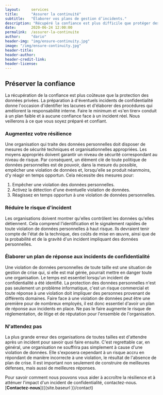 ```yaml
---
layout:     services
title:      "Assurer la continuité"
subtitle:   "Élaborer vos plans de gestion d’incidents."
description: "Récupéré la confiance est plus difficile que protéger des données. Chaque organisation doit avoir un plan en place pour gérer un éventuel incident impliquent des données privées."
date:       2020-06-24 12:00:00
permalink:  /assurer-la-continuite
author:     "dario"
header-img: "img/ensure-continuity.jpg"
image: "/img/ensure-continuity.jpg"
header-title:
header-author:
header-credit-link:
header-license:
---
```


## Préserver la confiance
La récupération de la confiance est plus coûteuse que la protection des données privées. La préparation à d'éventuels incidents de confidentialité donne l'occasion d'identifier les lacunes et d'élaborer des procédures qui améliorent la responsabilité interne. Faire le minimum et «s'en tirer» conduit à un plan faible et à aucune confiance face à un incident réel. Nous veillerons à ce que vous soyez préparé et confiant.

### Augmentez votre résilience
Une organisation qui traite des données personnelles doit disposer de mesures de sécurité techniques et organisationnelles appropriées. Les moyens appropriés doivent garantir un niveau de sécurité correspondant au niveau de risque. Par conséquent, un élément clé de toute politique de données personnelles est de pouvoir, dans la mesure du possible, empêcher une violation de données et, lorsqu'elle se produit néanmoins, d'y réagir en temps opportun. Cela nécessite des mesures pour:

1. Empêcher une violation des données personnelles.
2. Activez la détection d'une éventuelle violation de données.
3. Réagissez en temps opportun à une violation de données personnelles.


### Réduire le risque d'incident
Les organisations doivent montrer qu'elles contrôlent les données qu'elles détiennent. Cela comprend l'identification et le signalement rapides de toute violation de données personnelles à haut risque. Ils devraient tenir compte de l'état de la technique, des coûts de mise en œuvre, ainsi que de la probabilité et de la gravité d'un incident impliquant des données personnelles.

### Élaborer un plan de réponse aux incidents de confidentialité
Une violation de données personnelles de toute taille est une situation de gestion de crise qui, si elle est mal gérée, pourrait mettre en danger toute une organisation. Le temps est essentiel lorsqu'un incident de confidentialité a été identifié. La protection des données personnelles n'est pas seulement un problème informatique, c'est un risque commercial et toute réponse à une violation doit impliquer des personnes provenant de différents domaines. Faire face à une violation de données peut être une première pour de nombreux employés, il est donc essentiel d'avoir un plan de réponse aux incidents en place. Ne pas le faire augmente le risque de réglementation, de litige et de réputation pour l'ensemble de l'organisation.

### N'attendez pas
La plus grande erreur des organisations de toutes tailles est d'attendre après un incident pour savoir quoi faire ensuite. C'est regrettable car, en général, une organisation ne souffrira pas simplement à cause d'une violation de données. Elle s'exposera cependant à un risque accru en répondant de manière incorrecte à une violation, le résultat de l'absence de plan de crise. Il est important non seulement de construire de meilleures défenses, mais aussi de meilleures réponses.

Pour savoir comment nous pouvons vous aider à accroître la résilience et à atténuer l'impact d'un incident de confidentialité, contactez-nous. [**Contactez-nous**]({{site.baseurl }}/contact)
